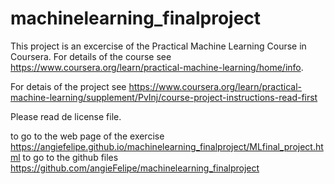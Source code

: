 # machinelearning_finalproject
This project is an excercise of the Practical Machine Learning Course in Coursera. For details of the course see
<https://www.coursera.org/learn/practical-machine-learning/home/info>.

For detais of the project see <https://www.coursera.org/learn/practical-machine-learning/supplement/PvInj/course-project-instructions-read-first>

Please read de license file.

to go to the web page of the exercise <https://angiefelipe.github.io/machinelearning_finalproject/MLfinal_project.html>
to go to the github files <https://github.com/angieFelipe/machinelearning_finalproject>

